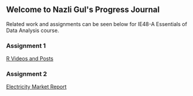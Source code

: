 ## Welcome to Nazli Gul's Progress Journal
Related work and assignments can be seen below for IE48-A Essentials of Data Analysis course.

### Assignment 1

[R Videos and Posts](https://pjournal.github.io/boun01-NazliGul/Assignment-1-RmarkdownFile_.html)

### Assignment 2

[Electricity Market Report](https://pjournal.github.io/boun01-NazliGul/Assignment-2-July-Report.html)
